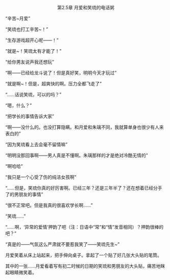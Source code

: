 <p align="center">第2.5章 月爱和笑琉的电话粥</p>

“辛苦~月爱”

“笑琉也打工辛苦~！”

“生存游戏超开心呢——！”

“就是~！笑琉太有才能了！”

“给你男友说声我还想玩”

“啊——已经给龙斗说了！但是真好笑，明明今天才玩过”

“就是啊~！但是，超爽快的啊。压力全都飞走了”

“……话说笑琉，可以的吗？”

“嗯，什么？”

“把学长的事情告诉大家”

“啊——没什么的。也没打算隐瞒。和月爱和朱璃不同，我就算单身也很少有人来表白的”

“因为笑琉看上去会毫不留情嘛”

“明明没那回事啊——男人真是不懂啊。朱璃那样的才是绝对冷酷无情的”

“啊哈哈”

“我只是一个心受了伤的纯洁女孩啊”

“……但是，笑琉你真的好厉害啊。已经三年？还是三年半了？还在想着已经分手了的男朋友的事情”

“很不正常吧。但是我真的很喜欢学长啊……”

“笑琉……”

“……啊，‘异常的爱情’押韵了吧（注：日语中“常”和“情”发音相同）？押韵很棒的吧？”

“真是的——气氛这么严肃就不要惹我笑了——笑琉先生~”

月爱笑着从床上站起来，把手伸向桌子。拿起了一个贴了好几张大头贴的笔筒。

其中的一张……月爱看着写有初二时候的日期的笑琉和男朋友的大头贴，痛苦地眯起眼睛微笑着。

